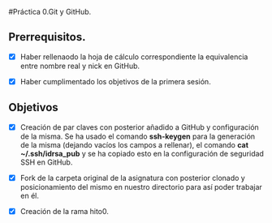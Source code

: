 #Práctica 0.Git y GitHub. 

## Prerrequisitos. 

- [x] Haber rellenaodo la hoja de cálculo correspondiente la equivalencia entre nombre real y nick en GitHub. 

- [x] Haber cumplimentado los objetivos de la primera sesión. 

## Objetivos 

- [x] Creación de par claves con posterior añadido a GitHub y configuración de la misma.
         Se ha usado el comando **ssh-keygen** para la generación de la misma (dejando vacíos los campos a rellenar), el comando **cat ~/.ssh/idrsa_pub** y se ha copiado esto en la configuración de seguridad SSH en GitHub.
         
- [x] Fork de la carpeta original de la asignatura con posterior clonado y posicionamiento del mismo en nuestro directorio para así poder trabajar en él. 
        
- [x] Creación de la rama hito0.


            
